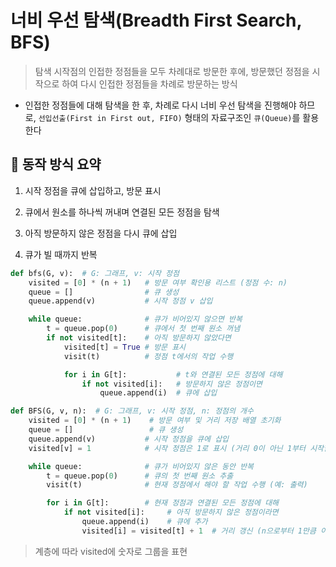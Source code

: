 # 너비 우선 탐색(Breadth First Search, BFS)

> 탐색 시작점의 인접한 정점들을 모두 차례대로 방문한 후에, 방문했던 정점을 시작으로 하여 다시 인접한 정점들을 차례로 방문하는 방식

- 인접한 정점들에 대해 탐색을 한 후, 차례로 다시 너비 우선 탐색을 진행해야 하므로, `선입선출(First in First out, FIFO)` 형태의 자료구조인 `큐(Queue)`를 활용한다

## 🧠 동작 방식 요약

1. 시작 정점을 큐에 삽입하고, 방문 표시

2. 큐에서 원소를 하나씩 꺼내며 연결된 모든 정점을 탐색

3. 아직 방문하지 않은 정점을 다시 큐에 삽입

4. 큐가 빌 때까지 반복

```python
def bfs(G, v):  # G: 그래프, v: 시작 정점
    visited = [0] * (n + 1)   # 방문 여부 확인용 리스트 (정점 수: n)
    queue = []                # 큐 생성
    queue.append(v)           # 시작 정점 v 삽입

    while queue:              # 큐가 비어있지 않으면 반복
        t = queue.pop(0)      # 큐에서 첫 번째 원소 꺼냄
        if not visited[t]:    # 아직 방문하지 않았다면
            visited[t] = True # 방문 표시
            visit(t)          # 정점 t에서의 작업 수행

            for i in G[t]:           # t와 연결된 모든 정점에 대해
                if not visited[i]:   # 방문하지 않은 정점이면
                    queue.append(i)  # 큐에 삽입
```

```python
def BFS(G, v, n):  # G: 그래프, v: 시작 정점, n: 정점의 개수
    visited = [0] * (n + 1)    # 방문 여부 및 거리 저장 배열 초기화
    queue = []                 # 큐 생성
    queue.append(v)           # 시작 정점을 큐에 삽입
    visited[v] = 1            # 시작 정점은 1로 표시 (거리 0이 아닌 1부터 시작함)

    while queue:              # 큐가 비어있지 않은 동안 반복
        t = queue.pop(0)      # 큐의 첫 번째 원소 추출
        visit(t)              # 현재 정점에서 해야 할 작업 수행 (예: 출력)

        for i in G[t]:        # 현재 정점과 연결된 모든 정점에 대해
            if not visited[i]:     # 아직 방문하지 않은 정점이라면
                queue.append(i)    # 큐에 추가
                visited[i] = visited[t] + 1  # 거리 갱신 (n으로부터 1만큼 이동)
```

>  계층에 따라 visited에 숫자로 그룹을 표현


